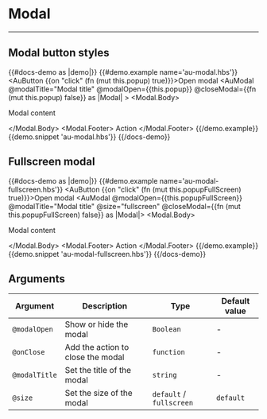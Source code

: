 # Modal

---


## Modal button styles

{{#docs-demo as |demo|}}
  {{#demo.example name='au-modal.hbs'}}
    <AuButton {{on "click" (fn (mut this.popup) true)}}>Open modal</AuButton>
    <AuModal 
    @modalTitle="Modal title" 
    @modalOpen={{this.popup}} 
    @closeModal={{fn (mut this.popup) false}} as |Modal| >
      <Modal.Body>
        <p>Modal content</p>
      </Modal.Body>
      <Modal.Footer>
        <AuButton>Action</AuButton>
      </Modal.Footer>
    </AuModal>
  {{/demo.example}}
  {{demo.snippet 'au-modal.hbs'}}
{{/docs-demo}}

## Fullscreen modal

{{#docs-demo as |demo|}}
  {{#demo.example name='au-modal-fullscreen.hbs'}}
    <AuButton {{on "click" (fn (mut this.popupFullScreen) true)}}>Open modal</AuButton>
    <AuModal @modalOpen={{this.popupFullScreen}} 
    @modalTitle="Modal title" 
    @size="fullscreen" 
    @closeModal={{fn (mut this.popupFullScreen) false}} as |Modal|>
      <Modal.Body>
        <p>Modal content</p>
      </Modal.Body>
      <Modal.Footer>
        <AuButton>Action</AuButton>
      </Modal.Footer>
    </AuModal> 
  {{/demo.example}}
  {{demo.snippet 'au-modal-fullscreen.hbs'}}
{{/docs-demo}}

## Arguments

| Argument      | Description | Type | Default value |
| ------------- | ----------- | ---- | ------------- |
| `@modalOpen` | Show or hide the modal | `Boolean` | - |
| `@onClose` | Add the action to close the modal | `function` | - |
| `@modalTitle` | Set the title of the modal | `string` | - |
| `@size` | Set the size of the modal | `default` / `fullscreen` | `default` |
